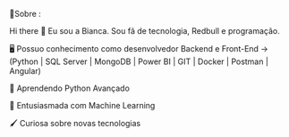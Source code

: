 💫Sobre :

Hi there 👋 Eu sou a Bianca. Sou fã de tecnologia, Redbull e programação.

🖥 Possuo conhecimento como desenvolvedor Backend e Front-End -> (Python | SQL Server | MongoDB | Power BI | GIT | Docker | Postman | Angular)

🐍 Aprendendo Python Avançado

🧠 Entusiasmada com Machine Learning

🖌 Curiosa sobre novas tecnologias





